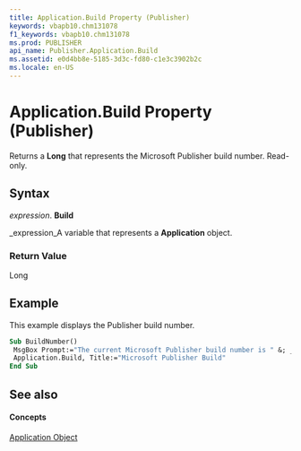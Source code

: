 ```yaml
---
title: Application.Build Property (Publisher)
keywords: vbapb10.chm131078
f1_keywords: vbapb10.chm131078
ms.prod: PUBLISHER
api_name: Publisher.Application.Build
ms.assetid: e0d4bb8e-5185-3d3c-fd80-c1e3c3902b2c
ms.locale: en-US
---
```



# Application.Build Property (Publisher)

Returns a  **Long** that represents the Microsoft Publisher build number. Read-only.


## Syntax

 _expression_. **Build**

 _expression_A variable that represents a  **Application** object.


### Return Value

Long


## Example

This example displays the Publisher build number.


```vb
Sub BuildNumber() 
 MsgBox Prompt:="The current Microsoft Publisher build number is " &; _ 
 Application.Build, Title:="Microsoft Publisher Build" 
End Sub
```


## See also


#### Concepts


 [Application Object](application-object-publisher.md)

